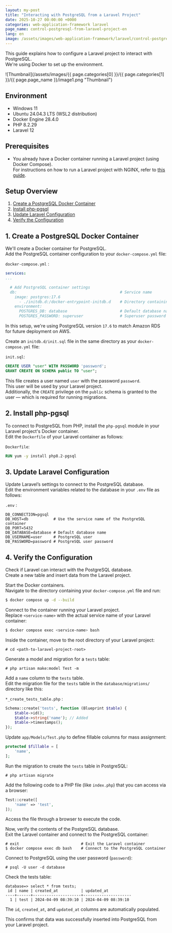 ```yaml
---
layout: my-post
title: "Interacting with PostgreSQL from a Laravel Project"
date: 2025-10-27 00:00:00 +0000
categories: web-application-framework laravel
page_name: control-postgresql-from-laravel-project-en
lang: en
image: /assets/images/web-application-framework/laravel/control-postgresql-from-laravel-project-en/image1.png
---
```


This guide explains how to configure a Laravel project to interact with PostgreSQL.  
We're using Docker to set up the environment.

![Thumbnail](/assets/images/{{ page.categories[0] }}/{{ page.categories[1] }}/{{ page.page_name }}/image1.png "Thumbnail")

## Environment
- Windows 11
- Ubuntu 24.04.3 LTS (WSL2 distribution)
- Docker Engine 28.4.0
- PHP 8.2.29
- Laravel 12

## Prerequisites
- You already have a Docker container running a Laravel project (using Docker Compose).  
For instructions on how to run a Laravel project with NGINX, refer to [this guide](/web-application-framework/laravel/running-laravel-project-on-nginx-en).

## Setup Overview
1. [Create a PostgreSQL Docker Container](#1-create-a-postgresql-docker-container)
2. [Install php-pgsql](#2-install-php-pgsql)
3. [Update Laravel Configuration](#3-update-laravel-configuration)
4. [Verify the Configuration](#4-verify-the-configuration)

## 1. Create a PostgreSQL Docker Container
We'll create a Docker container for PostgreSQL.  
Add the PostgreSQL container configuration to your `docker-compose.yml` file:

`docker-compose.yml` :

```yml
services:
...

  # Add PostgreSQL container settings
  db:                                             # Service name
    image: postgres:17.6
      - ./initdb.d:/docker-entrypoint-initdb.d    # Directory containing SQL files executed at startup
    environment:
      POSTGRES_DB: database                       # Default database name
      POSTGRES_PASSWORD: superuser                # Superuser password
```

In this setup, we're using PostgreSQL version `17.6` to match Amazon RDS for future deployment on AWS.

Create an `initdb.d/init.sql` file in the same directory as your `docker-compose.yml` file:

`init.sql`:

```sql
CREATE USER "user" WITH PASSWORD 'password';
GRANT CREATE ON SCHEMA public TO "user";
```

This file creates a user named `user` with the password `password`.  
This user will be used by your Laravel project.  
Additionally, the `CREATE` privilege on the `public` schema is granted to the user — which is required for running migrations.

## 2. Install php-pgsql
To connect to PostgreSQL from PHP, install the `php-pgsql` module in your Laravel project's Docker container.  
Edit the `Dockerfile` of your Laravel container as follows:

`Dockerfile`:

```Dockerfile
RUN yum -y install php8.2-pgsql
```

## 3. Update Laravel Configuration
Update Laravel’s settings to connect to the PostgreSQL database.  
Edit the environment variables related to the database in your `.env` file as follows:

`.env` :

```
DB_CONNECTION=pgsql
DB_HOST=db           # Use the service name of the PostgreSQL container
DB_PORT=5432
DB_DATABASE=database # Default database name
DB_USERNAME=user     # PostgreSQL user
DB_PASSWORD=password # PostgreSQL user password
```

## 4. Verify the Configuration
Check if Laravel can interact with the PostgreSQL database.  
Create a new table and insert data from the Laravel project.

Start the Docker containers.  
Navigate to the directory containing your `docker-compose.yml` file and run:

```bash
$ docker compose up -d --build
```

Connect to the container running your Laravel project.  
Replace `<service-name>` with the actual service name of your Laravel container:

```bash
$ docker compose exec <service-name> bash
```

Inside the container, move to the root directory of your Laravel project:

```
# cd <path-to-laravel-project-root>
```

Generate a model and migration for a `tests` table:

```
# php artisan make:model Test -m
```

Add a `name` column to the `tests` table.  
Edit the migration file for the `tests` table in the `database/migrations/` directory like this:

`*_create_tests_table.php` :

```php
Schema::create('tests', function (Blueprint $table) {
    $table->id();
    $table->string('name'); // Added
    $table->timestamps();
});
```

Update `app/Models/Test.php` to define fillable columns for mass assignment:

```php
protected $fillable = [
    'name',
];
```

Run the migration to create the `tests` table in PostgreSQL:

```
# php artisan migrate
```

Add the following code to a PHP file (like `index.php`) that you can access via a browser:

```php
Test::create([
    'name' => 'test',
]);
```

Access the file through a browser to execute the code.

Now, verify the contents of the PostgreSQL database.  
Exit the Laravel container and connect to the PostgreSQL container:

```
# exit                           # Exit the Laravel container
$ docker compose exec db bash    # Connect to the PostgreSQL container
```

Connect to PostgreSQL using the user password (`password`):

```
# psql -U user -d database
```

Check the tests table:

```
database=> select * from tests;
 id | name | created_at          | updated_at          
----+------+---------------------+---------------------
  1 | test | 2024-04-09 08:39:10 | 2024-04-09 08:39:10 
```

The `id`, `created_at`, and `updated_at` columns are automatically populated.

This confirms that data was successfully inserted into PostgreSQL from your Laravel project.